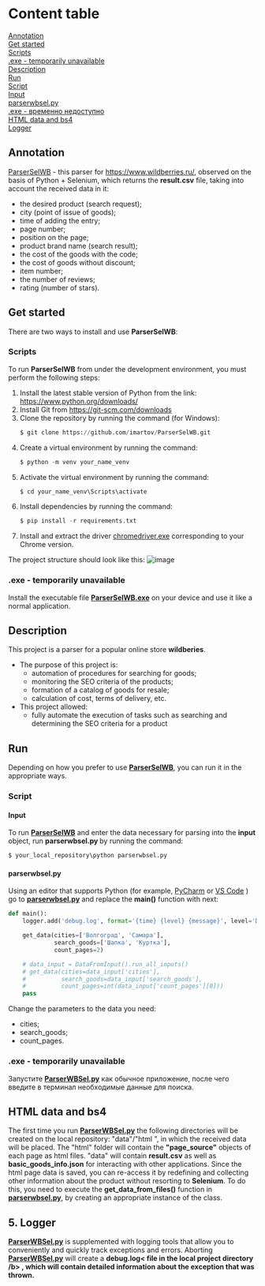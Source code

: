 # Content table

[Annotation](#anotation)  
[Get started](#get_started)  
[Scripts](#scripts)  
[.exe - temporarily unavailable](#exe_2)  
[Description](#description)  
[Run](#run)  
[Script](#script)  
[Input](#input)  
[parserwbsel.py](#parserwbsel)  
[.exe - временно недоступно](#exe_3)  
[HTML data and bs4](#html_data)  
[Logger](#logger)  

## <a name='anotation'>Annotation</a>

[ParserSelWB](#https://github.com/imartov/ParserSelWB.git) - this parser for https://www.wildberries.ru/, observed on the basis of Python + Selenium, which returns the <b>result.csv</b> file, taking into account the received data in it:
- the desired product (search request);
- city (point of issue of goods);
- time of adding the entry;
- page number;
- position on the page;
- product brand name (search result);
- the cost of the goods with the code;
- the cost of goods without discount;
- item number;
- the number of reviews;
- rating (number of stars).

## <a name='get_started'>Get started</a>

There are two ways to install and use <b>ParserSelWB</b>: 
### <a name='scripts'>Scripts</a>

To run <b>ParserSelWB</b> from under the development environment, you must perform the following steps:
1. Install the latest stable version of Python from the link: https://www.python.org/downloads/
2. Install Git from https://git-scm.com/downloads
3. Clone the repository by running the command (for Windows):
     ```python
     $ git clone https://github.com/imartov/ParserSelWB.git
     ```
4. Create a virtual environment by running the command:
     ```python
     $ python -m venv your_name_venv
     ```
5. Activate the virtual environment by running the command:
     ```python
     $ cd your_name_venv\Scripts\activate
     ```
6. Install dependencies by running the command:
     ```python
     $ pip install -r requirements.txt
     ```
7. Install and extract the driver [chromedriver.exe](https://chromedriver.chromium.org/downloads) corresponding to your Chrome version.

The project structure should look like this:
![image](https://github.com/imartov/ParserSelWB/assets/116018998/e0146bf9-60d7-4ffe-b000-5998622c0aaa)

### <a name='exe_2'>.exe - temporarily unavailable</a>

Install the executable file <b>[ParserSelWB.exe](https://github.com/imartov/ParserSelWB/blob/main/ParserSelWB.exe)</b> on your device and use it like a normal application.

## <a name='description'>Description</a>

This project is a parser for a popular online store <b>wildberies</b>.

- The purpose of this project is:
    - automation of procedures for searching for goods;
    - monitoring the SEO criteria of the products;
    - formation of a catalog of goods for resale;
    - calculation of cost, terms of delivery, etc.
- This project allowed:
    - fully automate the execution of tasks such as searching and determining the SEO criteria for a product

## <a name='run'>Run</a>

Depending on how you prefer to use <b>[ParserSelWB](https://github.com/imartov/ParserSelWB.git)</b>, you can run it in the appropriate ways.

### <a name='script'>Script</a>
#### <a name='input'>Input</a>

To run <b>[ParserSelWB](https://github.com/imartov/ParserSelWB.git)</b> and enter the data necessary for parsing into the <b>input</b> object, run <b>parserwbsel.py </b> by running the command:
```py
$ your_local_repository\python parserwbsel.py
```
#### <a name='parserwbsel'>parserwbsel.py</a>

Using an editor that supports Python (for example, [PyCharm](https://www.jetbrains.com/pycharm/download/#section=windows) or [VS Code](https://code.visualstudio.com/download) ) go to <b>[parserwbsel.py](https://github.com/imartov/ParserSelWB/blob/main/parserwbsel.py)</b> and replace the <b>main()</b> function with next:

```python
def main():
    logger.add('debug.log', format='{time} {level} {message}', level='DEBUG', rotation='100 KB', compression='zip')

    get_data(cities=['Волгоград', 'Самара'],
             search_goods=['Шапка', 'Куртка'],
             count_pages=2)

    # data_input = DataFromInput().run_all_inputs()
    # get_data(cities=data_input['cities'],
    #          search_goods=data_input['search_goods'],
    #          count_pages=int(data_input['count_pages'][0]))
    pass
```
Change the parameters to the data you need:
- cities;
- search_goods;
- count_pages.

### <a name='exe_3'>.exe - temporarily unavailable</a>

Запустите <b>[ParserWBSel.py](https://github.com/imartov/ParserSelWB/blob/main/parserwbsel.py)</b> как обычное приложение, после чего введите в терминал необходимые данные для поиска.

## <a name='html_data'>HTML data and bs4</a>

The first time you run <b>[ParserWBSel.py](https://github.com/imartov/ParserSelWB/blob/main/parserwbsel.py)</b> the following directories will be created on the local repository: "data"/"html ", in which the received data will be placed. The "html" folder will contain the <b>"page_source"</b> objects of each page as html files. "data" will contain <b>result.csv</b> as well as <b>basic_goods_info.json</b> for interacting with other applications.
Since the html page data is saved, you can re-access it by redefining and collecting other information about the product without resorting to <b>Selenium</b>. To do this, you need to execute the <b>get_data_from_files()</b> function in <b>[parserwbsel.py](https://github.com/imartov/ParserSelWB/blob/main/bsparser.py)</b>, by creating an appropriate instance of the class.

## <a name='logger'>5. Logger</a>

<b>[ParserWBSel.py](https://github.com/imartov/ParserSelWB/blob/main/parserwbsel.py)</b> is supplemented with logging tools that allow you to conveniently and quickly track exceptions and errors. Aborting <b>[ParserWBSel.py](https://github.com/imartov/ParserSelWB/blob/main/parserwbsel.py)</b> will create a <b>debug.log< file in the local project directory /b> , which will contain detailed information about the exception that was thrown.


